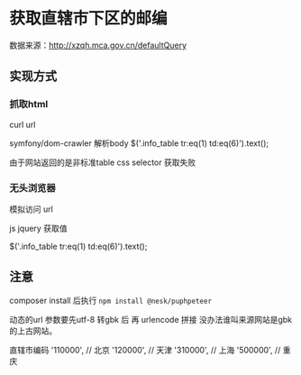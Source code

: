 # 获取直辖市下区的邮编

数据来源：http://xzqh.mca.gov.cn/defaultQuery

## 实现方式

### 抓取html

curl url

symfony/dom-crawler 解析body $('.info_table tr:eq(1) td:eq(6)').text();

由于网站返回的是非标准table  css selector 获取失败

### 无头浏览器

模拟访问 url

js jquery  获取值

$('.info_table tr:eq(1) td:eq(6)').text();

## 注意

composer install 后执行  `npm install @nesk/puphpeteer `

动态的url 参数要先utf-8 转gbk 后 再 urlencode 拼接  没办法谁叫来源网站是gbk的上古网站。


直辖市编码
'110000', // 北京
'120000', // 天津
'310000', // 上海
'500000', // 重庆